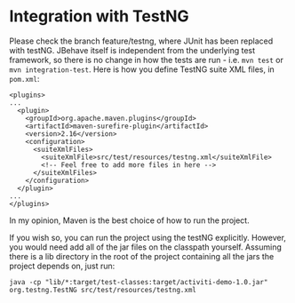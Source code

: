 Integration with TestNG
=======================
Please check the branch feature/testng, where JUnit has been replaced with testNG. JBehave itself is independent from
the underlying test framework, so there is no change in how the tests are run - i.e. ```mvn test``` or ```mvn integration-test```. Here is how you define TestNG suite XML files, in ```pom.xml```:
```
<plugins>
...
  <plugin>
    <groupId>org.apache.maven.plugins</groupId>
    <artifactId>maven-surefire-plugin</artifactId>
    <version>2.16</version>
    <configuration>
      <suiteXmlFiles>
        <suiteXmlFile>src/test/resources/testng.xml</suiteXmlFile>
        <!-- Feel free to add more files in here -->
      </suiteXmlFiles>
    </configuration>
  </plugin>
...
</plugins>
```

In my opinion, Maven is the best choice of how to run the project.

If you wish so, you can run the project using the testNG explicitly. However, you would need add all of the jar files
on the classpath yourself. Assuming there is a lib directory in the root of the project containing all the jars the project
depends on, just run:

```java -cp "lib/*:target/test-classes:target/activiti-demo-1.0.jar" org.testng.TestNG src/test/resources/testng.xml```


